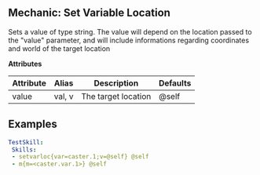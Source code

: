 Mechanic: Set Variable Location
--------------------------
Sets a value of type string. The value will depend on the location passed to the "value" parameter, and will include informations regarding coordinates and world of the target location

**Attributes**

| Attribute | Alias | Description | Defaults |
| --------- | ----- | ----------- | -------- |
| value      | val, v  | The target location | @self

Examples
--------
```yaml
TestSkill:
 Skills:
 - setvarloc{var=caster.1;v=@self} @self
 - m{m=<caster.var.1>} @self
```